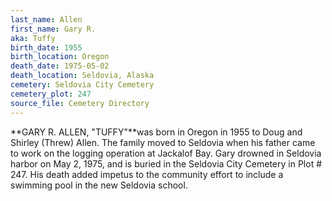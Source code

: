 ```yaml
---
last_name: Allen
first_name: Gary R.
aka: Tuffy
birth_date: 1955
birth_location: Oregon
death_date: 1975-05-02
death_location: Seldovia, Alaska
cemetery: Seldovia City Cemetery
cemetery_plot: 247
source_file: Cemetery Directory
---
```


**GARY R. ALLEN, "TUFFY"**was born in Oregon in 1955 to Doug and Shirley (Threw) Allen. The family moved to Seldovia when his father came to work on the logging operation at Jackalof Bay. Gary drowned in Seldovia harbor on May 2, 1975, and is buried in the Seldovia City Cemetery in Plot # 247. His death added impetus to the community effort to include a swimming pool in the new Seldovia school.


